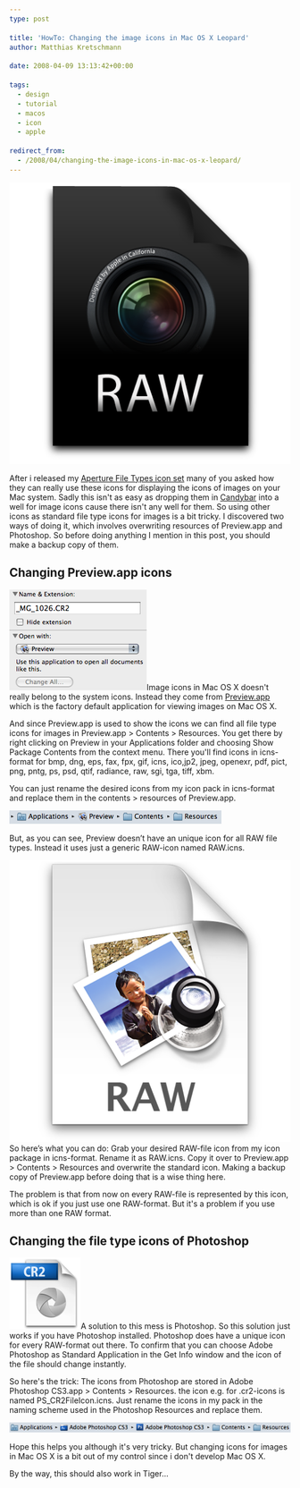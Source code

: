 ```yaml
---
type: post

title: 'HowTo: Changing the image icons in Mac OS X Leopard'
author: Matthias Kretschmann

date: 2008-04-09 13:13:42+00:00

tags:
  - design
  - tutorial
  - macos
  - icon
  - apple

redirect_from:
  - /2008/04/changing-the-image-icons-in-mac-os-x-leopard/
---
```


[![Aperture File Types](../media/aperturefiletypes.png)](../media/aperturefiletypes.png)

After i released my [Aperture File Types icon set](http://www.kremalicious.com/goodies) many of you asked how they can really use these icons for displaying the icons of images on your Mac system. Sadly this isn't as easy as dropping them in [Candybar](http://www.panic.com/candybar) into a well for image icons cause there isn't any well for them. So using other icons as standard file type icons for images is a bit tricky. I discovered two ways of doing it, which involves overwriting resources of Preview.app and Photoshop. So before doing anything I mention in this post, you should make a backup copy of them.

<!-- more -->

## Changing Preview.app icons

[![Open with Preview](../media/openwithpreview.png)](../media/openwithpreview.png)Image icons in Mac OS X doesn't really belong to the system icons. Instead they come from [Preview.app](http://www.apple.com/macosx/features/300.html%23preview) which is the factory default application for viewing images on Mac OS X.

And since Preview.app is used to show the icons we can find all file type icons for images in Preview.app > Contents > Resources. You get there by right clicking on Preview in your Applications folder and choosing Show Package Contents from the context menu. There you'll find icons in icns-format for bmp, dng, eps, fax, fpx, gif, icns, ico,jp2, jpeg, openexr, pdf, pict, png, pntg, ps, psd, qtif, radiance, raw, sgi, tga, tiff, xbm.

You can just rename the desired icons from my icon pack in icns-format and replace them in the contents > resources of Preview.app.

![path Preview](../media/pathpreview.png)

But, as you can see, Preview doesn’t have an unique icon for all RAW file types. Instead it uses just a generic RAW-icon named RAW.icns.

[![RAW](../media/raw.png)](../media/raw.png)So here’s what you can do: Grab your desired RAW-file icon from my icon package in icns-format. Rename it as RAW.icns. Copy it over to Preview.app > Contents > Resources and overwrite the standard icon. Making a backup copy of Preview.app before doing that is a wise thing here.

The problem is that from now on every RAW-file is represented by this icon, which is ok if you just use one RAW-format. But it's a problem if you use more than one RAW format.

## Changing the file type icons of Photoshop

[![Photoshop CR2](../media/PS_CR2FileIcon.png)](../media/PS_CR2FileIcon.png)A solution to this mess is Photoshop. So this solution just works if you have Photoshop installed. Photoshop does have a unique icon for every RAW-format out there. To confirm that you can choose Adobe Photoshop as Standard Application in the Get Info window and the icon of the file should change instantly.

So here's the trick: The icons from Photoshop are stored in Adobe Photoshop CS3.app > Contents > Resources. the icon e.g. for .cr2-icons is named PS_CR2FileIcon.icns. Just rename the icons in my pack in the naming scheme used in the Photoshop Resources and replace them.

![Path Photoshop](../media/pathphotoshop.png)

Hope this helps you although it's very tricky. But changing icons for images in Mac OS X is a bit out of my control since i don't develop Mac OS X.

By the way, this should also work in Tiger...
